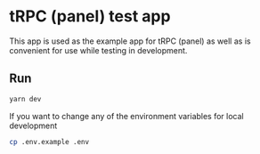 # tRPC (panel) test app

This app is used as the example app for tRPC (panel) as well as is convenient for use while testing in development.

## Run

```sh
yarn dev
```

If you want to change any of the environment variables for local development

```sh
cp .env.example .env
```
